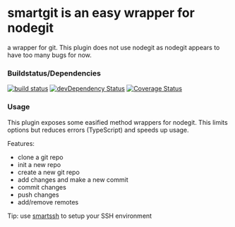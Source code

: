 # smartgit is an easy wrapper for nodegit
a wrapper for git. This plugin does not use nodegit as nodegit appears to have too many bugs for now.

### Buildstatus/Dependencies
[![build status](https://gitlab.com/pushrocks/smartgit/badges/master/build.svg)](https://gitlab.com/pushrocks/smartgit/commits/master)
[![devDependency Status](https://david-dm.org/pushrocks/smartgit/dev-status.svg)](https://david-dm.org/pushrocks/smartgit#info=devDependencies)
[![Coverage Status](https://coveralls.io/repos/github/pushrocks/smartgit/badge.svg?branch=master)](https://coveralls.io/github/pushrocks/smartgit?branch=master)

### Usage
This plugin exposes some easified method wrappers for nodegit.
This limits options but reduces errors (TypeScript) and speeds up usage.

Features:

* clone a git repo
* init a new repo
* create a new git repo
* add changes and make a new commit
* commit changes
* push changes
* add/remove remotes

Tip: use [smartssh](https://npmjs.com/smartssh) to setup your SSH environment